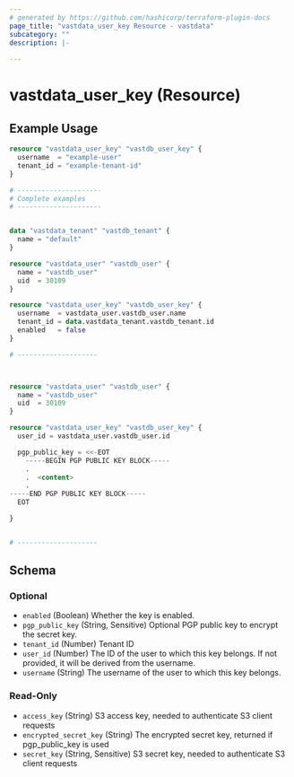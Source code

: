 ```yaml
---
# generated by https://github.com/hashicorp/terraform-plugin-docs
page_title: "vastdata_user_key Resource - vastdata"
subcategory: ""
description: |-
  
---
```


# vastdata_user_key (Resource)



## Example Usage

```terraform
resource "vastdata_user_key" "vastdb_user_key" {
  username  = "example-user"
  tenant_id = "example-tenant-id"
}

# ---------------------
# Complete examples
# ---------------------


data "vastdata_tenant" "vastdb_tenant" {
  name = "default"
}

resource "vastdata_user" "vastdb_user" {
  name = "vastdb_user"
  uid  = 30109
}

resource "vastdata_user_key" "vastdb_user_key" {
  username  = vastdata_user.vastdb_user.name
  tenant_id = data.vastdata_tenant.vastdb_tenant.id
  enabled   = false
}

# --------------------



resource "vastdata_user" "vastdb_user" {
  name = "vastdb_user"
  uid  = 30109
}

resource "vastdata_user_key" "vastdb_user_key" {
  user_id = vastdata_user.vastdb_user.id

  pgp_public_key = <<-EOT
    -----BEGIN PGP PUBLIC KEY BLOCK-----
    .
    .  <content>
    .
-----END PGP PUBLIC KEY BLOCK-----
  EOT

}


# --------------------
```

<!-- schema generated by tfplugindocs -->
## Schema

### Optional

- `enabled` (Boolean) Whether the key is enabled.
- `pgp_public_key` (String, Sensitive) Optional PGP public key to encrypt the secret key.
- `tenant_id` (Number) Tenant ID
- `user_id` (Number) The ID of the user to which this key belongs. If not provided, it will be derived from the username.
- `username` (String) The username of the user to which this key belongs.

### Read-Only

- `access_key` (String) S3 access key, needed to authenticate S3 client requests
- `encrypted_secret_key` (String) The encrypted secret key, returned if pgp_public_key is used
- `secret_key` (String, Sensitive) S3 secret key, needed to authenticate S3 client requests
